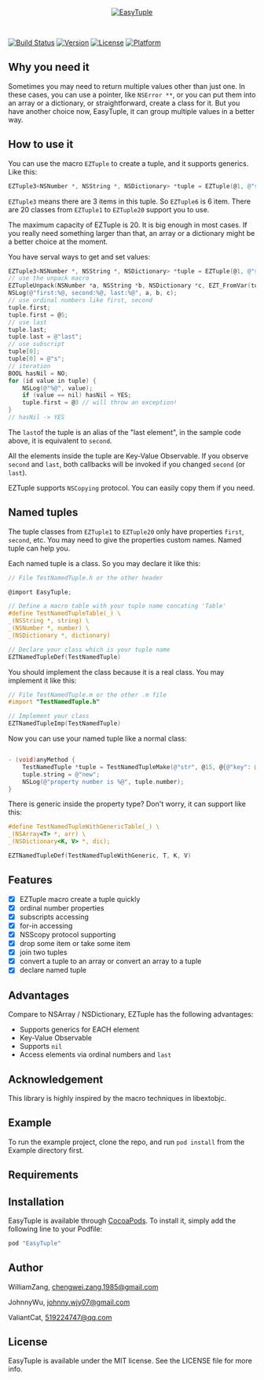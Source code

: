<p align="center">
	<a href="https://github.com/meituan/EasyTuple"><img src="Logo/logo.png" alt="EasyTuple" /></a>
</p>
<br />

[![Build Status](https://travis-ci.org/meituan/EasyTuple.svg?branch=master)](https://travis-ci.org/meituan/EasyTuple)
[![Version](https://img.shields.io/cocoapods/v/EasyTuple.svg?style=flat)](http://cocoapods.org/pods/EasyTuple)
[![License](https://img.shields.io/cocoapods/l/EasyTuple.svg?style=flat)](http://cocoapods.org/pods/EasyTuple)
[![Platform](https://img.shields.io/cocoapods/p/EasyTuple.svg?style=flat)](http://cocoapods.org/pods/EasyTuple)

## Why you need it

Sometimes you may need to return multiple values other than just one. In these cases, you can use a pointer, like `NSError **`, or you can put them into an array or a dictionary, or straightforward, create a class for it. But you have another choice now, EasyTuple, it can group multiple values in a better way.

## How to use it

You can use the macro `EZTuple` to create a tuple, and it supports generics. Like this:

```objective-c
EZTuple3<NSNumber *, NSString *, NSDictionary> *tuple = EZTuple(@1, @"string", nil);
```

`EZTuple3` means there are 3 items in this tuple. So `EZTuple6` is 6 item. There are 20 classes from `EZTuple1` to `EZTuple20` support you to use.

The maximum capacity of EZTuple is 20. It is big enough in most cases. If you really need something larger than that, an array or a dictionary might be a better choice at the moment.

You have serval ways to get and set values:

```objective-c
EZTuple3<NSNumber *, NSString *, NSDictionary> *tuple = EZTuple(@1, @"string", nil);
// use the unpack macro
EZTupleUnpack(NSNumber *a, NSString *b, NSDictionary *c, EZT_FromVar(tuple));
NSLog(@"first:%@, second:%@, last:%@", a, b, c);
// use ordinal numbers like first, second
tuple.first;
tuple.first = @5;
// use last
tuple.last;
tuple.last = @"last";
// use subscript
tuple[0];
tuple[0] = @"s";
// iteration
BOOL hasNil = NO;
for (id value in tuple) {
    NSLog(@"%@", value);
    if (value == nil) hasNil = YES;
    tuple.first = @3 // will throw an exception!
}
// hasNil -> YES
```

The `last`of the tuple is an alias of the "last element", in the sample code above, it is equivalent to `second`.

All the elements inside the tuple are Key-Value Observable. If you observe `second` and `last`, both callbacks will be invoked if you changed `second` (or `last`).

EZTuple supports `NSCopying` protocol. You can easily copy them if you need.

## Named tuples

The tuple classes from `EZTuple1` to `EZTuple20` only have properties `first`, `second`, etc. You may need to give the properties custom names. Named tuple can help you.

Each named tuple is a class. So you may declare it like this:

```objective-c
// File TestNamedTuple.h or the other header

@import EasyTuple;

// Define a macro table with your tuple name concating 'Table'
#define TestNamedTupleTable(_) \
_(NSString *, string) \
_(NSNumber *, number) \
_(NSDictionary *, dictionary)

// Declare your class which is your tuple name
EZTNamedTupleDef(TestNamedTuple)
```

You should implement the class because it is a real class. You may implement it like this:

```objective-c
// File TestNamedTuple.m or the other .m file
#import "TestNamedTuple.h"

// Implement your class
EZTNamedTupleImp(TestNamedTuple)
```

Now you can use your named tuple like a normal class:

```objective-c

- (void)anyMethod {
    TestNamedTuple *tuple = TestNamedTupleMake(@"str", @15, @{@"key": @"value"});
    tuple.string = @"new";
    NSLog(@"property number is %@", tuple.number);
}

```

There is generic inside the property type? Don't worry, it can support like this:

```objective-c
#define TestNamedTupleWithGenericTable(_) \
_(NSArray<T> *, arr) \
_(NSDictionary<K, V> *, dic);

EZTNamedTupleDef(TestNamedTupleWithGeneric, T, K, V)

```

## Features

* [x] EZTuple macro create a tuple quickly
* [x] ordinal number properties
* [x] subscripts accessing
* [x] for-in accessing
* [x] NSScopy protocol supporting
* [x] drop some item or take some item
* [x] join two tuples
* [x] convert a tuple to an array or convert an array to a tuple
* [x] declare named tuple

## Advantages

Compare to NSArray / NSDictionary, EZTuple has the following advantages:

* Supports generics for EACH element
* Key-Value Observable
* Supports `nil`
* Access elements via ordinal numbers and `last`

## Acknowledgement

This library is highly inspired by the macro techniques in libextobjc.

## Example

To run the example project, clone the repo, and run `pod install` from the Example directory first.

## Requirements

## Installation

EasyTuple is available through [CocoaPods](http://cocoapods.org). To install
it, simply add the following line to your Podfile:

```ruby
pod "EasyTuple"
```

## Author

WilliamZang, chengwei.zang.1985@gmail.com

JohnnyWu, johnny.wjy07@gmail.com

ValiantCat, 519224747@qq.com

## License

EasyTuple is available under the MIT license. See the LICENSE file for more info.
